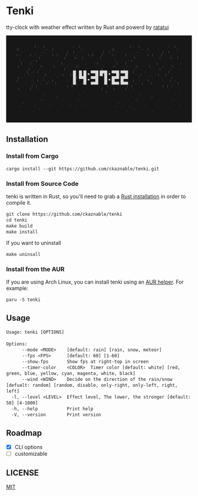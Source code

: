 # Tenki

tty-clock with weather effect written by Rust and powerd by [ratatui](https://github.com/ratatui-org/ratatui)

![demo](./doc/demo.gif)

## Installation

### Install from Cargo

```
cargo install --git https://github.com/ckaznable/tenki.git
```

### Install from Source Code

tenki is written in Rust, so you'll need to grab a [Rust installation](https://www.rust-lang.org/) in order to compile it.

```shell
git clone https://github.com/ckaznable/tenki
cd tenki
make build
make install
```

If you want to uninstall

```shell
make uninsall
```

### Install from the AUR

If you are using Arch Linux, you can install tenki using an [AUR helper](https://wiki.archlinux.org/title/AUR_helpers). For example:

```shell
paru -S tenki
```

## Usage

```
Usage: tenki [OPTIONS]

Options:
      --mode <MODE>    [default: rain] [rain, snow, meteor]
      --fps <FPS>      [default: 60] [1-60]
      --show-fps       Show fps at right-top in screen
      --timer-color    <COLOR>  Timer color [default: white] [red, green, blue, yellow, cyan, magenta, white, black]
      --wind <WIND>    Decide on the direction of the rain/snow [defualt: random] [random, disable, only-right, only-left, right, left]
  -l, --level <LEVEL>  Effect level, The lower, the stronger [default: 50] [4-1000]
  -h, --help           Print help
  -V, --version        Print version
```

## Roadmap

- [x] CLI options
- [ ] customizable

## LICENSE

[MIT](./LICENSE)


